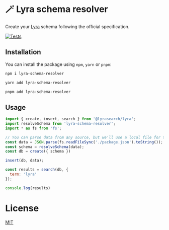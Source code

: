 # 🪄 Lyra schema resolver

Create your [Lyra](https://github.com/lyrasearch/lyra) schema following the official specification.

[![Tests](https://github.com/mateonunez/lyra-schema-resolver/actions/workflows/ci.yml/badge.svg?branch=main)](https://github.com/mateonunez/lyra-schema-resolver/actions/workflows/ci.yml)

## Installation

You can install the package using `npm`, `yarn` or `pnpm`:

```sh
npm i lyra-schema-resolver
```
```sh
yarn add lyra-schema-resolver
```
```sh
pnpm add lyra-schema-resolver
```

## Usage

```js
import { create, insert, search } from '@lyrasearch/lyra';
import resolveSchema from 'lyra-schema-resolver';
import * as fs from 'fs';

// You can parse data from any source, but we'll use a local file for this example
const data = JSON.parse(fs.readFileSync('./package.json').toString());
const schema = resolveSchema(data);
const db = create({ schema })

insert(db, data);

const results = search(db, {
  term: 'lyra'
});

console.log(results)
```

# License

[MIT](/LICENSE)
